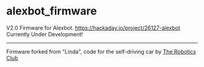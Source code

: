 # alexbot_firmware
V2.0 Firmware for Alexbot. https://hackaday.io/project/26127-alexbot  
Currently Under Development!  
  
    
    
    






  
---  

Firmware forked from "Linda", code for the self-driving car by [The Robotics Club](https://www.theroboticsclub.org/)
